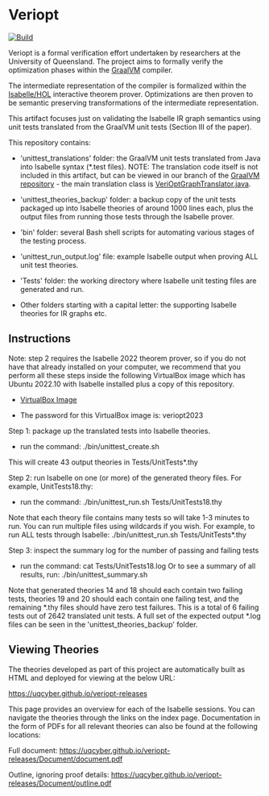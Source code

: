 # Veriopt

[![Build](https://github.com/uqcyber/veriopt-releases/actions/workflows/build.yml/badge.svg)](https://github.com/uqcyber/veriopt-releases/actions/workflows/build.yml)

Veriopt is a formal verification effort undertaken by researchers at the University of Queensland. The project aims to formally verify the optimization phases within the [GraalVM](http://graalvm.org/) compiler.

The intermediate representation of the compiler is formalized within the [Isabelle/HOL](https://isabelle.in.tum.de/) interactive theorem prover. Optimizations are then proven to be semantic preserving transformations of the intermediate representation.

This artifact focuses just on validating the Isabelle IR graph semantics using unit tests translated from the GraalVM unit tests (Section III of the paper).  

This repository contains:

* 'unittest_translations' folder: the GraalVM unit tests translated from Java into Isabelle syntax (*.test files).
  NOTE: The translation code itself is not included in this artifact, but can be viewed in our branch of the [GraalVM repository](https://github.com/uqcyber/graal/tree/veriopt/isabelle-unittests) - the main translation class is [VeriOptGraphTranslator.java](https://github.com/uqcyber/graal/blob/veriopt/isabelle-unittests/compiler/src/org.graalvm.compiler.core/src/org/graalvm/compiler/core/veriopt/VeriOptGraphTranslator.java).
 
* 'unittest_theories_backup' folder: a backup copy of the unit tests packaged up into Isabelle theories of around 1000 lines each, plus the output files from running those tests through the Isabelle prover.

* 'bin' folder: several Bash shell scripts for automating various stages of the testing process.

* 'unittest_run_output.log' file: example Isabelle output when proving ALL unit test theories.

* 'Tests' folder: the working directory where Isabelle unit testing files are generated and run.

* Other folders starting with a capital letter: the supporting Isabelle theories for IR graphs etc.


## Instructions

Note: step 2 requires the Isabelle 2022 theorem prover, so if you do not have that already 
installed on your computer, we recommend that you perform all these steps inside the following
VirtualBox image which has Ubuntu 2022.10 with Isabelle installed plus a copy of this repository.

* [VirtualBox Image](https://figshare.com/ndownloader/files/39023720)

* The password for this VirtualBox image is: veriopt2023


Step 1: package up the translated tests into Isabelle theories.

* run the command: ./bin/unittest_create.sh

This will create 43 output theories in Tests/UnitTests*.thy


Step 2: run Isabelle on one (or more) of the generated theory files.  For example, UnitTests18.thy:

* run the command: ./bin/unittest_run.sh Tests/UnitTests18.thy

Note that each theory file contains many tests so will take 1-3 minutes to run.
You can run multiple files using wildcards if you wish.
For example, to run ALL tests through Isabelle: 
    ./bin/unittest_run.sh Tests/UnitTests*.thy


Step 3: inspect the summary log for the number of passing and failing tests

* run the command: cat Tests/UnitTests18.log
  Or to see a summary of all results, run: ./bin/unittest_summary.sh

Note that generated theories 14 and 18 should each contain two failing tests, theories 19 and 20 should each contain one failing test, and the remaining *.thy files should have zero test failures.  This is a total of 6 failing tests out of 2642 translated unit tests.  A full set of the expected output *.log files can be seen in the 'unittest_theories_backup' folder.


## Viewing Theories
The theories developed as part of this project are automatically built as HTML and deployed for viewing at the below URL:

https://uqcyber.github.io/veriopt-releases

This page provides an overview for each of the Isabelle sessions. You can navigate the theories through the links on the index page. Documentation in the form of PDFs for all relevant theories can also be found at the following locations:

Full document: https://uqcyber.github.io/veriopt-releases/Document/document.pdf

Outline, ignoring proof details: https://uqcyber.github.io/veriopt-releases/Document/outline.pdf

